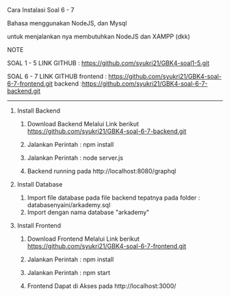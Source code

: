 Cara Instalasi Soal 6 - 7




Bahasa menggunakan NodeJS, dan Mysql 

untuk menjalankan nya membutuhkan NodeJS dan XAMPP (dkk)

NOTE 

SOAL 1 - 5 LINK GITHUB : https://github.com/syukri21/GBK4-soal1-5.git

SOAL 6 - 7 LINK GITHUB
   frontend : https://github.com/syukri21/GBK4-soal-6-7-frontend.git
   backend :https://github.com/syukri21/GBK4-soal-6-7-backend.git

   _______________________________________


1. Install Backend

	
	1. Download Backend Melalui Link berikut
   	   https://github.com/syukri21/GBK4-soal-6-7-backend.git

   	2. Jalankan Perintah : npm install

   	3. Jalankan Perintah : node server.js

   	5. Backend running pada http://localhost:8080/graphql



2. Install Database
	
	1. Import file database pada file backend tepatnya pada folder : databasenyaini/arkademy.sql
	2. Import dengan nama database "arkademy"



3. Install Frontend

	1. Download Frontend Melalui Link berikut
   	   https://github.com/syukri21/GBK4-soal-6-7-frontend.git

   	2. Jalankan Perintah : npm install

   	3. Jalankan Perintah : npm start

   	5. Frontend Dapat di Akses pada http://localhost:3000/